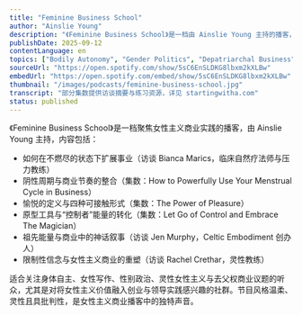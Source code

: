 ```yaml
---
title: "Feminine Business School"
author: "Ainslie Young"
description: "《Feminine Business School》是一档由 Ainslie Young 主持的播客，聚焦如何在不牺牲健康与价值的前提下建立可持续的线上事业。节目强调女性周期智慧、愉悦导向的商业策略与原型能量的实践，内容涵盖压力管理、创伤修复、祖先能量、阴性领导力与去父权化的商业模式。风格温柔、灵性且具批判性，适合关注身体政治与女性主义商业实践的听众。"
publishDate: 2025-09-12
contentLanguage: en
topics: ["Bodily Autonomy", "Gender Politics", "Depatriarchal Business", "Spiritual Feminism"]
sourceUrl: "https://open.spotify.com/show/5sC6EnSLDKG8lbxm2kXLBw"
embedUrl: "https://open.spotify.com/embed/show/5sC6EnSLDKG8lbxm2kXLBw"
thumbnail: "/images/podcasts/feminine-business-school.jpg"
transcript: "部分集数提供访谈摘要与练习资源，详见 startingwitha.com"
status: published
---
```


《Feminine Business School》是一档聚焦女性主义商业实践的播客，由 Ainslie Young 主持，内容包括：

- 如何在不燃尽的状态下扩展事业（访谈 Bianca Marics，临床自然疗法师与压力教练）
- 阴性周期与商业节奏的整合（集数：How to Powerfully Use Your Menstrual Cycle in Business）
- 愉悦的定义与四种可接触形式（集数：The Power of Pleasure）
- 原型工具与“控制者”能量的转化（集数：Let Go of Control and Embrace The Magician）
- 祖先能量与商业中的神话叙事（访谈 Jen Murphy，Celtic Embodiment 创办人）
- 限制性信念与女性主义商业的重塑（访谈 Rachel Crethar，灵性教练）

适合关注身体自主、女性写作、性别政治、灵性女性主义与去父权商业议题的听众，尤其是对将女性主义价值融入创业与领导实践感兴趣的社群。节目风格温柔、灵性且具批判性，是女性主义商业播客中的独特声音。
